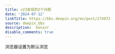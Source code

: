 ```yaml
---
title: v23发现的2个问题
date: '2024-07-12'
linkTitle: https://bbs.deepin.org/en/post/274972
source: deepin_bbs
description:  kenxzr 
disable_comments: true
---
```

浏览器设置为默认浏览
